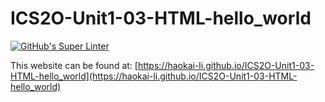 # ICS2O-Unit1-03-HTML-hello_world
[![GitHub's Super Linter](https://github.com/haokai-li/ICS2O-Unit1-03-HTML-hello_world/workflows/GitHub's%20Super%20Linter/badge.svg)](https://github.com/haokai-li/ICS2O-Unit1-03-HTML-hello_world/actions)

This website can be found at: [https://haokai-li.github.io/ICS2O-Unit1-03-HTML-hello_world](https://haokai-li.github.io/ICS2O-Unit1-03-HTML-hello_world)